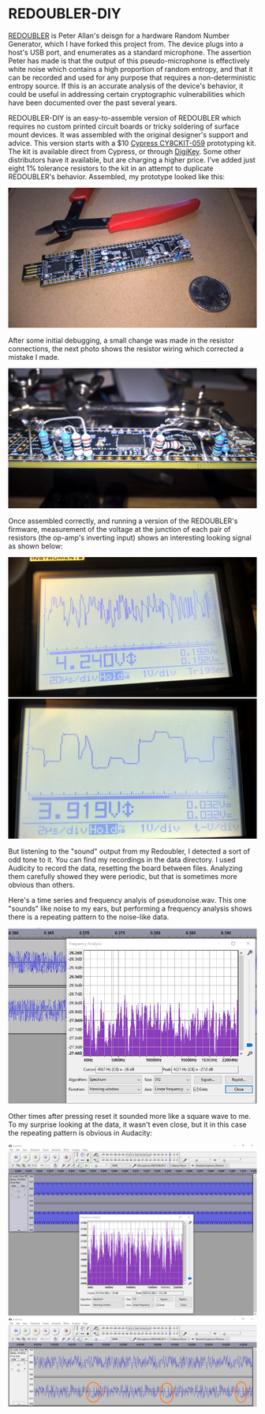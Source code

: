 # REDOUBLER-DIY

[REDOUBLER](https://github.com/alwynallan/redoubler) is  Peter Allan's  deisgn for a hardware Random Number Generator, which I have forked this project from.   The device plugs into a host's USB port, and enumerates as a standard microphone. The assertion Peter has made is that the output of this pseudo-microphone is effectively white noise which contains a high proportion of random entropy, and that it can be recorded and used for any purpose that requires a non-deterministic entropy source.  If this is an accurate analysis of the device's behavior, it could be useful in addressing certain cryptographic vulnerabilities which have been documented over the past several years.

REDOUBLER-DIY is an easy-to-assemble version of REDOUBLER which requires no custom printed circuit boards or tricky soldering of surface mount devices.  It was assembled with the original designer's support and advice.   This version starts with a $10  [Cypress CY8CKIT-059](http://www.cypress.com/documentation/development-kitsboards/cy8ckit-059-psoc-5lp-prototyping-kit-onboard-programmer-and)  prototyping kit.   The kit is available direct from Cypress, or through [DigiKey](http://www.digikey.com/product-detail/en/cypress-semiconductor-corp/CY8CKIT-059/428-3390-ND/5184557).   Some other distributors have it available, but are  charging a higher price.  I've added just eight 1% tolerance resistors to the kit in an attempt to duplicate REDOUBLER's behavior.     Assembled, my prototype looked like this:

![REDOUBLER-DIY, hand built](images/WP_20160626_15_29_31_Pro.jpg?raw=true "assembled")

After some initial debugging, a small change was made in the resistor connections, the next photo shows the resistor wiring which corrected a mistake I made.

![close up of resistors](images/WP_20160629_21_06_49_Pro.jpg?raw=true "resistors")

Once assembled correctly, and running a version of the REDOUBLER's firmware, measurement of the voltage at the junction of each pair of resistors (the op-amp's inverting input) shows an interesting looking signal as shown below: 

![oscope trace of op-amp inverting input](images/WP_20160629_21_10_32_Pro.jpg?raw=true "scope")
![oscope trace of op-amp inverting input](images/WP_20160629_21_12_33_Pro.jpg?raw=true "scope")

But listening to the "sound" output from my Redoubler, I detected a sort of odd tone to it.   You can find my recordings in the data directory.   I used Audicity to record the data, resetting the board between files.   Analyzing them carefully showed they were periodic, but that is sometimes more obvious than others.        

Here's a time series and frequency analyis of pseudonoise.wav.   This one "sounds" like noise to my ears, but performing a frequency analysis shows there is a repeating pattern to the noise-like data.

![Pseudo Noise](images/pseudonoise.png)

Other times after pressing reset it sounded more like a square wave to me.   To my surprise looking at the data, it wasn't even close, but it in this case the repeating pattern is obvious in Audacity:

![Less noise like 1](images/Audacity1.png)
![Less noise like 2](images/Audacity2.png)

